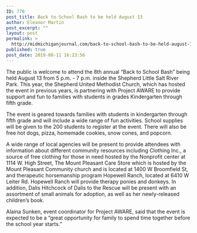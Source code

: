 ```yaml
---
ID: 770
post_title: Back to School Bash to be held August 13
author: Eleanor Martin
post_excerpt: ""
layout: post
permalink: >
  http://midmichiganjournal.com/back-to-school-bash-to-be-held-august-13
published: true
post_date: 2019-08-11 16:23:56
---
```

The public is welcome to attend the 8th annual “Back to School Bash” being held August 13 from 5 p.m. - 7 p.m. inside the Shepherd Little Salt River Park. This year, the Shepherd United Methodist Church, which has hosted the event in previous years, is partnering with Project AWARE to provide support and fun to families with students in grades Kindergarten through fifth grade.

The event is geared towards families with students in kindergarten through fifth grade and will include a wide range of fun activities. School supplies will be given to the 200 students to register at the event. There will also be free hot dogs, pizza, homemade cookies, snow cones, and popcorn.

A wide range of local agencies will be present to provide attendees with information about different community resources including Clothing Inc., a source of free clothing for those in need hosted by the Nonprofit center at 1114 W. High Street, The Mount Pleasant Care Store which is hosted by the Mount Pleasant Community church and is located at 1400 W Broomfield St, and therapeutic horsemanship program Hopewell Ranch, located at 6410 W Leiter Rd. Hopewell Ranch will provide therapy ponies and donkeys. In addition, Dalis Hitchcock of Dalis to the Rescue will be present with an assortment of small animals for adoption, as well as her newly-released children’s book.

Alaina Sunken, event coordinator for Project AWARE, said that the event is expected to be a “great opportunity for family to spend time together before the school year starts.”